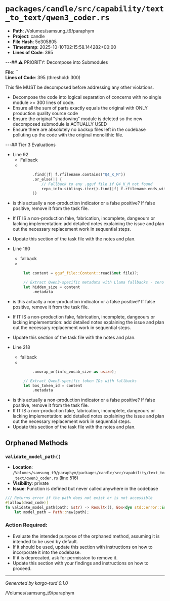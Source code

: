 # `packages/candle/src/capability/text_to_text/qwen3_coder.rs`

- **Path**: /Volumes/samsung_t9/paraphym
- **Project**: candle
- **File Hash**: 5e305805  
- **Timestamp**: 2025-10-10T02:15:58.144282+00:00  
- **Lines of Code**: 395

---## ⚠️ PRIORITY: Decompose into Submodules

**File**: ``  
**Lines of Code**: 395 (threshold: 300)

This file MUST be decomposed before addressing any other violations.

- Decompose the code into logical separation of concerns with no single module >= 300 lines of code. 
- Ensure all the sum of parts exactly equals the original with ONLY production quality source code
- Ensure the original "shadowing" module is deleted so the new decomposed submodule is ACTUALLY USED
- Ensure there are absolutely no backup files left in the codebase polluting up the code with the original monolithic file.

---## Tier 3 Evaluations


- Line 92
  - Fallback
  - 

```rust
            .find(|f| f.rfilename.contains("Q4_K_M"))
            .or_else(|| {
                // Fallback to any .gguf file if Q4_K_M not found
                repo_info.siblings.iter().find(|f| f.rfilename.ends_with(".gguf"))
            })
```

- is this actually a non-production indicator or a false positive? If false positive, remove it from the task file.
- If IT IS a non-production fake, fabrication, incomplete, dangeours or lacking implementation: add detailed notes explaining the issue and plan out the necessary replacement work in sequential steps. 
- Update this section of the task file with the notes and plan.


- Line 160
  - fallback
  - 

```rust
        let content = gguf_file::Content::read(&mut file)?;

        // Extract Qwen3-specific metadata with Llama fallbacks - zero allocation parsing
        let hidden_size = content
            .metadata
```

- is this actually a non-production indicator or a false positive? If false positive, remove it from the task file.
- If IT IS a non-production fake, fabrication, incomplete, dangeours or lacking implementation: add detailed notes explaining the issue and plan out the necessary replacement work in sequential steps. 
- Update this section of the task file with the notes and plan.


- Line 218
  - fallback
  - 

```rust
            .unwrap_or(info_vocab_size as usize);

        // Extract Qwen3-specific token IDs with fallbacks
        let bos_token_id = content
            .metadata
```

- is this actually a non-production indicator or a false positive? If false positive, remove it from the task file.
- If IT IS a non-production fake, fabrication, incomplete, dangeours or lacking implementation: add detailed notes explaining the issue and plan out the necessary replacement work in sequential steps. 
- Update this section of the task file with the notes and plan.

## Orphaned Methods


### `validate_model_path()`

- **Location**: `/Volumes/samsung_t9/paraphym/packages/candle/src/capability/text_to_text/qwen3_coder.rs` (line 516)
- **Visibility**: private
- **Issue**: Function is defined but never called anywhere in the codebase

```rust
/// Returns error if the path does not exist or is not accessible
#[allow(dead_code)]
fn validate_model_path(path: &str) -> Result<(), Box<dyn std::error::Error + Send + Sync>> {
    let model_path = Path::new(path);

```

### Action Required:

- Evaluate the intended purpose of the orphaned method, assuming it is intended to be used by default.
- If it should be used, update this section with instructions on how to incorporate it into the codebase.
- If it is deprecated, ask for permission to remove it.
- Update this section with your findings and instructions on how to proceed.

---

*Generated by kargo-turd 0.1.0*

/Volumes/samsung_t9/paraphym